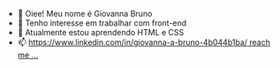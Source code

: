- 👋 Oiee! Meu nome é Giovanna Bruno 
- 👀 Tenho interesse em trabalhar com front-end 
- 🌱 Atualmente estou aprendendo HTML e CSS 
- 📫 [https://www.linkedin.com/in/giovanna-a-bruno-4b044b1ba/ reach me ...](https://www.linkedin.com/in/giovanna-a-bruno-4b044b1ba/)


<!---
Giihbruno/Giihbruno is a ✨ special ✨ repository because its `README.md` (this file) appears on your GitHub profile.
You can click the Preview link to take a look at your changes.
--->
